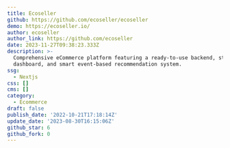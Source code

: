```yaml
---
title: Ecoseller
github: https://github.com/ecoseller/ecoseller
demo: https://ecoseller.io/
author: ecoseller
author_link: https://github.com/ecoseller
date: 2023-11-27T09:38:23.333Z
description: >-
  Comprehensive eCommerce platform featuring a ready-to-use backend, storefront,
  dashboard, and smart event-based recommendation system.
ssg:
  - Nextjs
css: []
cms: []
category:
  - Ecommerce
draft: false
publish_date: '2022-10-21T17:18:14Z'
update_date: '2023-08-30T16:15:06Z'
github_star: 6
github_fork: 0
---
```

